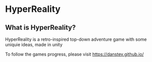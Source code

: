# HyperReality

## What is HyperReality?
HyperReality is a retro-inspired top-down adventure game with some uniquie ideas, made in unity

To follow the games progress, please visit https://danstev.github.io/

